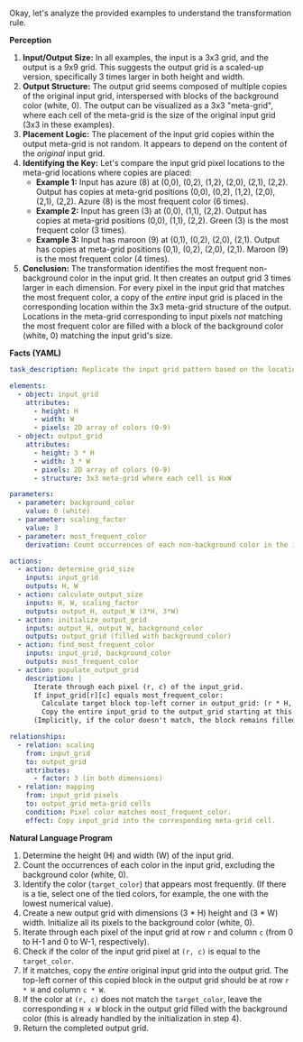 Okay, let's analyze the provided examples to understand the transformation rule.

**Perception**

1.  **Input/Output Size:** In all examples, the input is a 3x3 grid, and the output is a 9x9 grid. This suggests the output grid is a scaled-up version, specifically 3 times larger in both height and width.
2.  **Output Structure:** The output grid seems composed of multiple copies of the original input grid, interspersed with blocks of the background color (white, 0). The output can be visualized as a 3x3 "meta-grid", where each cell of the meta-grid is the size of the original input grid (3x3 in these examples).
3.  **Placement Logic:** The placement of the input grid copies within the output meta-grid is not random. It appears to depend on the content of the *original* input grid.
4.  **Identifying the Key:** Let's compare the input grid pixel locations to the meta-grid locations where copies are placed:
    *   **Example 1:** Input has azure (8) at (0,0), (0,2), (1,2), (2,0), (2,1), (2,2). Output has copies at meta-grid positions (0,0), (0,2), (1,2), (2,0), (2,1), (2,2). Azure (8) is the most frequent color (6 times).
    *   **Example 2:** Input has green (3) at (0,0), (1,1), (2,2). Output has copies at meta-grid positions (0,0), (1,1), (2,2). Green (3) is the most frequent color (3 times).
    *   **Example 3:** Input has maroon (9) at (0,1), (0,2), (2,0), (2,1). Output has copies at meta-grid positions (0,1), (0,2), (2,0), (2,1). Maroon (9) is the most frequent color (4 times).
5.  **Conclusion:** The transformation identifies the most frequent non-background color in the input grid. It then creates an output grid 3 times larger in each dimension. For every pixel in the input grid that matches the most frequent color, a copy of the *entire* input grid is placed in the corresponding location within the 3x3 meta-grid structure of the output. Locations in the meta-grid corresponding to input pixels *not* matching the most frequent color are filled with a block of the background color (white, 0) matching the input grid's size.

**Facts (YAML)**


```yaml
task_description: Replicate the input grid pattern based on the locations of its most frequent non-background color.

elements:
  - object: input_grid
    attributes:
      - height: H
      - width: W
      - pixels: 2D array of colors (0-9)
  - object: output_grid
    attributes:
      - height: 3 * H
      - width: 3 * W
      - pixels: 2D array of colors (0-9)
      - structure: 3x3 meta-grid where each cell is HxW

parameters:
  - parameter: background_color
    value: 0 (white)
  - parameter: scaling_factor
    value: 3
  - parameter: most_frequent_color
    derivation: Count occurrences of each non-background color in the input_grid; select the color with the highest count.

actions:
  - action: determine_grid_size
    inputs: input_grid
    outputs: H, W
  - action: calculate_output_size
    inputs: H, W, scaling_factor
    outputs: output_H, output_W (3*H, 3*W)
  - action: initialize_output_grid
    inputs: output_H, output_W, background_color
    outputs: output_grid (filled with background_color)
  - action: find_most_frequent_color
    inputs: input_grid, background_color
    outputs: most_frequent_color
  - action: populate_output_grid
    description: |
      Iterate through each pixel (r, c) of the input_grid.
      If input_grid[r][c] equals most_frequent_color:
        Calculate target block top-left corner in output_grid: (r * H, c * W).
        Copy the entire input_grid to the output_grid starting at this target corner.
      (Implicitly, if the color doesn't match, the block remains filled with the background color from initialization).

relationships:
  - relation: scaling
    from: input_grid
    to: output_grid
    attributes:
      - factor: 3 (in both dimensions)
  - relation: mapping
    from: input_grid pixels
    to: output_grid meta-grid cells
    condition: Pixel color matches most_frequent_color.
    effect: Copy input_grid into the corresponding meta-grid cell.

```


**Natural Language Program**

1.  Determine the height (H) and width (W) of the input grid.
2.  Count the occurrences of each color in the input grid, excluding the background color (white, 0).
3.  Identify the color (`target_color`) that appears most frequently. (If there is a tie, select one of the tied colors, for example, the one with the lowest numerical value).
4.  Create a new output grid with dimensions (3 * H) height and (3 * W) width. Initialize all its pixels to the background color (white, 0).
5.  Iterate through each pixel of the input grid at row `r` and column `c` (from 0 to H-1 and 0 to W-1, respectively).
6.  Check if the color of the input grid pixel at `(r, c)` is equal to the `target_color`.
7.  If it matches, copy the *entire* original input grid into the output grid. The top-left corner of this copied block in the output grid should be at row `r * H` and column `c * W`.
8.  If the color at `(r, c)` does not match the `target_color`, leave the corresponding `H x W` block in the output grid filled with the background color (this is already handled by the initialization in step 4).
9.  Return the completed output grid.